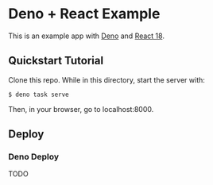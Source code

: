 # Deno + React Example

This is an example app with [Deno](https://github.com/denoland/deno) and
[React 18](https://github.com/facebook/react).

## Quickstart Tutorial

Clone this repo. While in this directory, start the server with:

```shell
$ deno task serve
```

Then, in your browser, go to localhost:8000.

## Deploy

### Deno Deploy

TODO
